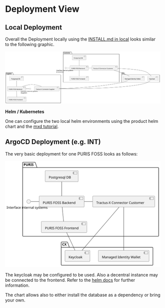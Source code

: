 # Deployment View

## Local Deployment

Overall the Deployment locally using the [INSTALL.md in local](../../local/INSTALL.md) looks similar to the following graphic.

![Local Deployment of two PURIS clients with MVD](./puml/07-deployment.svg)

**Helm / Kubernetes**

One can configure the two local helm environments using the product helm chart and the [mxd tutorial](https://github.com/eclipse-tractusx/tutorial-resources/tree/main/mxd).

## ArgoCD Deployment (e.g. INT)

The very basic deployment for one PURIS FOSS looks as follows:

![Argo CD Deployment of one PURIS client](./puml/07-deployment-argo.svg)

The keycloak may be configured to be used. Also a decentral instance may be connected to the frontend. Refer to the 
[helm docs](../../charts/puris/README.md) for further information.

The chart allows also to either install the database as a dependency or bring your own.
